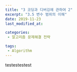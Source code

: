 ```yaml
---
title: "3 코딩과 디버깅에 관하여 2"
excerpt: "3.5 변수 범위의 이해"
date: 2019-11-23
last_modified_at: 

categories:
 - 알고리즘 문제해결 전략

tags:
 - Algorithm
---
```


testestestest
